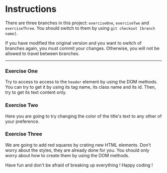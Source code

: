 # Instructions

There are three branches in this project: `exerciseOne`, `exerciseTwo` and `exerciseThree`. You should switch to them by using `git checkout [branch name]`.

If you have modified the original version and you want to switch of branches again, you must commit your changes. Otherwise, you will not be allowed to travel between branches.

***

### Exercise One

Try to access to access to the `header` element by using the DOM methods.
You can try to get it by using its tag name, its class name and its id.
Then, try to get its text content only.

### Exercise Two

Here you are going to try changing the color of the title's text to any other of your preference.

### Exercise Three

We are going to add red squares by crating new HTML elements. Don't worry about the styles, they are already done for you. You should only worry about how to create them by using the DOM methods.

Have fun and don't be afraid of breaking up everything !
Happy coding !